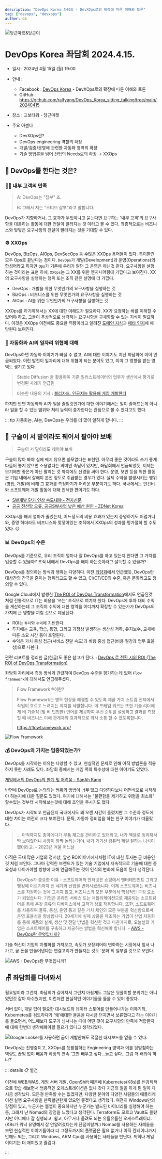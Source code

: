 ```yaml
---
description: "DevOps Korea 좌담회 - DevXOps로의 확장에 따른 이해와 토론"
tag: ["devops", "devxops"]
author: GS
---
```




![당근마켓&당근이](https://raw.githubusercontent.com/Great-Stone/images/master/picgo/Monosnap%20Image%202024-04-17%2011-15-58.png)



# DevOps Korea 좌담회 2024.4.15.

- 일시 : 2024년 4월 15일 (월) 19:00

- 안내 : 
  - Facebook : [DevOps Korea](https://www.facebook.com/groups/TeAnE/permalink/3019729564829401/) - DevXOps로의 확장에 따른 이해와 토론
  - GitHub : <https://github.com/ralfyang/DevOps_Korea_sitting_talking/tree/main/20240415>

- 장소 : 교보타워 - 당근마켓
- 주요 아젠다
  - DevXOps란?
  - DevOps engineering 역할의 확장
  - 개발/검증/운영에 관련한 자동화 영역의 확장
  - 기술 방법론을 넘어 산업의 Needs로의 확장 → XXOps



## 🚀 DevOps를 한다는 것은?



### 🤝🏻 내부 고객의 만족

> A: DevOps는 "잡부" 죠.
>
> B: 그래서 저는 "스티브 잡부"라고 말합니다.

DevOps가 지향하거나, 그 효과가 무엇이냐고 묻는다면 요구하는 '내부 고객'의 요구사항을 대응하는 활동에 대한 전달이 빨라지는 것 이라고 볼 수 있다. 최종적으로는 비즈니스와 맞닿은 요구사항의 전달이 빨라지는 것을 기대할 수 있다.



### ⚙️ XXOps

DevOps, BizOps, AIOps, DevSecOps 등 수많은 XXOps 용어들이 있다. 특이한건 모두 Ops로 끝난다는 점이다. `DevOps`가 개발(Development)과 운영(Operations)의 합성어라고 하지만 `Ops`가 기존에 우리가 알던 그 운영은 아닌것 같다. 요구사항을 실행하는 것이라는 표현 하에, `XXOps`는 그 XX를 위한 엔지니어링에 가깝다고 보여진다. XX의 요구사항을 실행하는 행위 또는 조직 같은 설명에 더 가깝다.

- DevOps : 개발을 위한 무엇인가의 요구사항을 실행하는 것
- BizOps : 비즈니스를 위한 무엇인가의 요구사항을 실행하는 것
- AIOps : AI를 위한 무엇인가의 요구사항을 실행하는 것



XXOps를 하기위해서는 XX에 대한 이해도가 필요하다. XX가 요청하는 바를 이해할 수 있어야 하고, 그들이 추상적으로 생각하는 요구사항을 구체화할 수 있는 지식이 필요하다. 이것은 XXOps 이전에도 중요한 역량이라고 알려진 [도메인 지식](https://ko.wikipedia.org/wiki/%EB%8F%84%EB%A9%94%EC%9D%B8_%EC%A7%80%EC%8B%9D)과 [메타 인지](https://ko.wikipedia.org/wiki/%EB%A9%94%ED%83%80%EC%9D%B8%EC%A7%80)에 해당된다 보여진다.



### 🤖 자동화와 AI의 일자리 위협에 대해

DevOps하면 자동화 이야기가 빠질 수 없고, AI에 대한 이야기도 지난 좌담회에 이어 언급되었다. 이런 발전이 일자리에 대해 위협이 되는 분야도 있고, 이미 그 영향을 받는 영역도 생기고 있다.

> Stable Diffusion 을 활용하여 기존 일러스트레이터의 업무가 생산에서 평가로 변경된 사례가 언급됨
>
> 비슷한 내용의 기사 : [블리자드, 인공지능 활용해 게임 개발한다](https://www.gameple.co.kr/news/articleView.html?idxno=205872)

하지만 반면 자동화와 AI가 일을 줄일것인가에 대한 이야기에서는 일이 줄어드는게 아니라 일을 할 수 있는 범위와 처리 능력이 증가한다는 관점으로 볼 수 있다고도 했다.

::: tip
자동화는, AI는, DevOps는 우리를 더 많이 일하게 합니다.
:::

## 🔮 구슬이 서 말이라도 꿰어서 팔아야 보배

> 구슬이 서 말이라도 꿰어야 보배

구슬이 많아 봐야 실에 꿰지 않으면 쓸모없다는 표현인. 아무리 좋은 것이라도 쓰기 좋게 다듬어 놓지 않으면 소용없다는 의미인 속담이 있지만, 좌담회에서 언급되었듯, 이제는 보기에만 좋은게 아닌 팔리는 것 까지에도 신경을 써야 한다. 운영, 보안 등을 위한 활동은 기업 내에서 잘해야 본전 정도로 취급받는 경우가 있다. 실제 수익을 발생시키는 행위(영업, 개발)에 비해 그 효과를 측정하기가 어려운 부분이기도 하다. 국내에서는 인건비와 소프트웨어 개발 활동에 대해 인색한 편이기도 하다. 

- [SW개발 단가 인상 속도내야 - 전자신문](https://www.etnews.com/20240405000170)
- [공공 전산망 오류, 공공SW사업 낮은 예산 원인 - ZDNet Korea](https://zdnet.co.kr/view/?no=20231214164555)



XXOps를 해서 얼마가 줄었는지, 어느정도의 비용 효과가 있는지 증명하기도 어렵거니와, 증명 하더라도 비즈니스와 맞닿아있는 조직에서 XXOps의 성과를 평가절하 할 수도 있다. 😢



### 📊 DevOps의 수준

DevOps를 기준으로, 우리 조직이 얼마나 잘 DevOps를 하고 있는지 안다면 그 가치를 입증할 수 있을까? 조직 내에서 DevOps를 해야 하는것이라고 설득할 수 있을까?

DevOps를 정의하는 방식과 행위는 다양하다. 이전 [좌담회](https://docmoa.github.io/06-etc/class/devops-discussion-20240213.html#%F0%9F%91%B7%E2%80%8D%E2%99%80%EF%B8%8F-%E1%84%80%E1%85%A9%E1%84%86%E1%85%B5%E1%86%AB-1-%E1%84%82%E1%85%A1%E1%84%8B%E1%85%B4-%E1%84%8C%E1%85%A1%E1%84%85%E1%85%B5%E1%84%85%E1%85%B3%E1%86%AF-%E1%84%8B%E1%85%B1%E1%84%92%E1%85%A7%E1%86%B8%E1%84%92%E1%85%A1%E1%84%82%E1%85%B3%E1%86%AB%E1%84%80%E1%85%A1)에서 언급했듯, DevOps란 대상간의 간극을 줄이는 행위라고도 할 수 있고, CI/CT/CD의 수준, 혹은 문화라고도 정의할 수 있다.

Google Cloud에서 발행한 [The ROI of DevOps Transformation](https://services.google.com/fh/files/misc/whitepaper_roi_of_devops_transformation_2020_google_cloud.pdf)에서도 언급된것 처럼 전통적으로 IT는 비용을 '쓰는' 조직으로 여겨져 왔다. DevOps에 투자 대비 수익을 계산하는데 그 조직이 수익에 대한 영역을 어디까지 확장할 수 있는가가 DevOps의 가치에 큰 영향을 끼칠 것으로 예상된다.

- ROI는 `투자`와 `수익`에 기반한다.
- 투자에는 교육, 학습, 통합, 그리고 과정상 발생하는 생산성 저하, 유지보수, 교체에 따른 소요 시간 등이 포함된다.
- 수익은 가치 중심 접근(서비스 전달 속도)과 비용 중심 접근(비용 절감과 업무 효율성)으로 나뉜다.

관련 리포트를 정리한 글(한글)도 좋은 참고가 된다. : [DevOps 로 전환 시의 ROI (The ROI of DevOps Transformation)](https://medium.com/proofer-blog/%EB%B2%88%EC%97%AD-devops-%EB%A1%9C-%EC%A0%84%ED%99%98-%EC%8B%9C%EC%9D%98-roi-the-roi-of-devops-transformation-9105b240247b)



좌담회 자리에서 측정 방식과 관련하여 DevOps 수준을 평가하는데 있어 `Flow framework`에 대해서도 언급해주셨다.

> Flow Framework ®이란?
>
> Flow Framework는 병목 현상을 해결할 수 있도록 제품 가치 스트림 전체에서 작업이 흐르고 느려지는 위치를 식별합니다. 이 프레임 워크는 또한 기술 리더에게 비 기술적 (및 비 민첩한) 언어를 제공하여 우선 순위를 설정하고 결과를 측정 할 때 비즈니스 이해 관계자와 효과적으로 의사 소통 할 수 있도록합니다.
>
> <https://flowframework.org/>

![Flow Framework](https://raw.githubusercontent.com/Great-Stone/images/master/picgo/Flow-Framework-poster-v.313.png)

### 💰 DevOps의 가치는 입증되었는가?

DevOps를 시작하는 이유는 다양할 수 있고, 현실적인 문제로 인해 아직 방법론을 적용하지 못한 사례도 있다. 좌담회 중에서는 게임 쪽의 특수성에 대한 이야기도 있었다.

[게임에서의 DevOps의 한계 및 어려움 - SanAh Kang](https://www.facebook.com/groups/TeAnE/permalink/3020893821379642/)

반면에 DevOps로 논의되는 범위와 방법이 너무 많고 다양하다보니 어떤식으로 시작해야 하는지에 대한 질문도 있었다. 여기에 대해서는 "불편함을 제거하고 위험을 최소화" 할수있는 것부터 시작해보는것에 대해 조언을 주시기도 했다.

DevOps가 시작되고 언급된지 국내에서도 꽤 오랜 시간이 흘렀지만 그 수준과 정도에 대한 차이는 여전히 크다 보여진다. 문득, 자동차 정비업을 하는 친구 이야기가 떠올랐다.

> ... 아직까지도 종이에다가 부품 재고를 관리하고 있더라고, 내가 엑셀로 정리해서 딱 보여줬더니 사장이 깜짝 놀라는거야. 내가 거기선 컴퓨터 제일 잘하는 녀석이 됐더라고. - 2023년 겨울 어느날



아직은 국내 많은 기업의 정서상, 앞선 ROI이야기에서처럼 IT에 대한 투자는 곧 비용인것 처럼 보인다. 그나마 강력한 브랜드가 있는 기술 기업에서 지속적으로 기술에 대한 중요성과 나아가야할 방향에 대해 언급해주는 것이 인식의 변화에 도움이 된다 생각된다.

> DevOps가 중요한 이유 - 소프트웨어와 인터넷은 쇼핑에서 엔터테인먼트 그리고 뱅킹에 이르기까지 전 세계와 산업을 변화시켰습니다. 이제 소프트웨어는 비즈니스를 지원하는 것에 그치지 않고, 비즈니스의 모든 부분에서 핵심적인 구성 요소가 되었습니다. 기업은 온라인 서비스 또는 애플리케이션으로 제공되는 소프트웨어를 통해 온갖 종류의 디바이스에서 고객과 상호 작용합니다. 또한, 소프트웨어를 사용하여 물류, 통신, 운영 등과 같은 가치 체인의 모든 부분을 혁신함으로써 운영 효율성을 향상합니다. 20세기에 실제 상품을 제조하는 기업이 산업 자동화를 통해 제품의 설계, 생산 및 전달 방법을 혁신한 것과 마찬가지로, 오늘날의 기업은 소프트웨어를 구축하고 제공하는 방법을 혁신해야 합니다. - [AWS - DevOps란 무엇입니까?](https://aws.amazon.com/ko/devops/what-is-devops/)

기술 혁신이 기업의 차별화를 가져오고, 속도가 보장되어야 변화하는 시장에서 앞서 나가고, 곧 돈을 만들어낸다는 연결고리가 만들지는 것도 '문화'의 일부일 것으로 보인다.

![AWS - DevOps란 무엇입니까?](https://raw.githubusercontent.com/Great-Stone/images/master/picgo/DevOps_feedback-diagram.ff668bfc299abada00b2dcbdc9ce2389bd3dce3f.png)



## 🪑 좌담회를 다녀와서

월요일이라 그런지, 좌담회가 길어져서 그런지 아쉽게도 그날은 뒷풀이할 분위기는 아니였던것 같아 아쉬웠지만, 이런저런 현실적인 이야기들을 들을 수 있어 좋았다.

서버 없이, 개발 없이 필요한 대시보드와 데이터 스토어를 만들어나가는 이야기와, Kubernetes를 검토하다가 '왜'에대한 물음을 다시금 던지면서 보류했다고 하는 이야기를 들으면서, 어느때보다 도구가 넘쳐나는 때에 어떤 것이 요구사항의 만족에 적합한지에 대해 한번더 생각해봐야할 필요가 있다고 생각되었다.

![Google Looker를 사용하면 굳이 개발안해도 적절한 대시보드를 얻을 수 있다.](https://raw.githubusercontent.com/Great-Stone/images/master/picgo/image-20240417150044868.png)

DevOps는 진행중이고, XXOps를 뒷받침하는 Engineering 영역과 이를 뒷받침하는 역량도 끊임 없이 배움과 확장의 연속 '그만 배우고 싶다...놀고 싶다...그럼 더 배워야 하나?'


::: details 📋 별첨

이전에 WEB/WAS, 게임 서버 개발, OpenShift 때문에 Kubernetes(K8s)를 반강제적으로 학습 해보면서 범용적인 오케스트레이션은 없나 찾다 지금의 일을 하게 된 일이 다시금 생각났다. 모든걸 만족할 수는 없겠지만, 다양한 분야의 다양한 사람들의 애플리케이션 실행 요구사항을 만족할만한게 있으면 좋겠다고 생각했다. 여전히 Windows만의 강점이 있고, 누군가는 웹앱이 중요하지만 누군가는 빌드된 바이너리를 실행해야 하는 등, 그래서 난 Nomad의 장점을 느꼈다고 생각된다. Terraform도 모르고 Vault도 몰랐지만 어디에나 잘 실행되고, 쉽고, 아무거나 올려도 되는 유들유들한 오케스트레이터. (K8s가 워낙 유명해서 잘 안알려졌다는게 단점이랄까.) Nomad를 사용하는 사례들을 보면 현실적인 이야기들이라 더 그정도까지의 플랫폼은 필요 없거나 아직 컨테이너까지 안해도 되는, 그리고 Windows, ARM Cpu를 사용하는 사례들을 만난다. 특히나 게임 이야기는 더 재미있고 즐겁다.

<PDF url="//docmoa.github.io/files/NomadCaseStudy-Game.pdf" no-toolbar />
:::